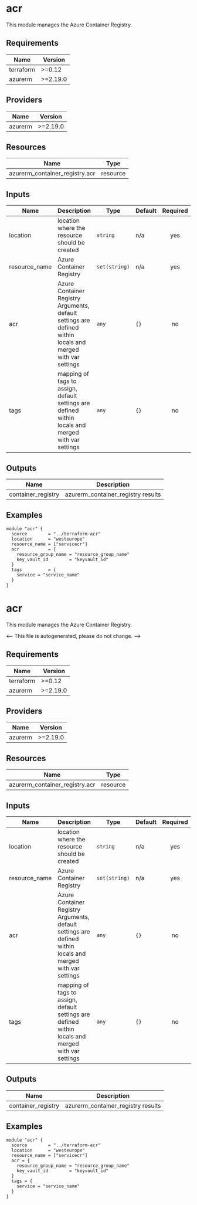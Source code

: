 # acr

This module manages the Azure Container Registry.

## Requirements

| Name      | Version  |
| --------- | -------- |
| terraform | >=0.12   |
| azurerm   | >=2.19.0 |

## Providers

| Name    | Version  |
| ------- | -------- |
| azurerm | >=2.19.0 |

## Resources

| Name                           | Type     |
| ------------------------------ | -------- |
| azurerm_container_registry.acr | resource |

## Inputs

| Name          | Description                                                                                                 | Type          | Default | Required |
| ------------- | ----------------------------------------------------------------------------------------------------------- | ------------- | ------- | :------: |
| location      | location where the resource should be created                                                               | `string`      | n/a     |   yes    |
| resource_name | Azure Container Registry                                                                                    | `set(string)` | n/a     |   yes    |
| acr           | Azure Container Registry Arguments, default settings are defined within locals and merged with var settings | `any`         | `{}`    |    no    |
| tags          | mapping of tags to assign, default settings are defined within locals and merged with var settings          | `any`         | `{}`    |    no    |

## Outputs

| Name               | Description                        |
| ------------------ | ---------------------------------- |
| container_registry | azurerm_container_registry results |

## Examples

```hcl
module "acr" {
  source        = "../terraform-acr"
  location      = "westeurope"
  resource_name = ["servicecr"]
  acr           = {
    resource_group_name = "resource_group_name"
    key_vault_id        = "keyvault_id"
  }
  tags          = {
    service = "service_name"
  }
}
```

<!-- BEGIN_TF_DOCS -->

# acr

This module manages the Azure Container Registry.

<-- This file is autogenerated, please do not change. -->

## Requirements

| Name      | Version  |
| --------- | -------- |
| terraform | >=0.12   |
| azurerm   | >=2.19.0 |

## Providers

| Name    | Version  |
| ------- | -------- |
| azurerm | >=2.19.0 |

## Resources

| Name                           | Type     |
| ------------------------------ | -------- |
| azurerm_container_registry.acr | resource |

## Inputs

| Name          | Description                                                                                                 | Type          | Default | Required |
| ------------- | ----------------------------------------------------------------------------------------------------------- | ------------- | ------- | :------: |
| location      | location where the resource should be created                                                               | `string`      | n/a     |   yes    |
| resource_name | Azure Container Registry                                                                                    | `set(string)` | n/a     |   yes    |
| acr           | Azure Container Registry Arguments, default settings are defined within locals and merged with var settings | `any`         | `{}`    |    no    |
| tags          | mapping of tags to assign, default settings are defined within locals and merged with var settings          | `any`         | `{}`    |    no    |

## Outputs

| Name               | Description                        |
| ------------------ | ---------------------------------- |
| container_registry | azurerm_container_registry results |

## Examples

```hcl
module "acr" {
  source        = "../terraform-acr"
  location      = "westeurope"
  resource_name = ["servicecr"]
  acr = {
    resource_group_name = "resource_group_name"
    key_vault_id        = "keyvault_id"
  }
  tags = {
    service = "service_name"
  }
}
```

<!-- END_TF_DOCS -->
